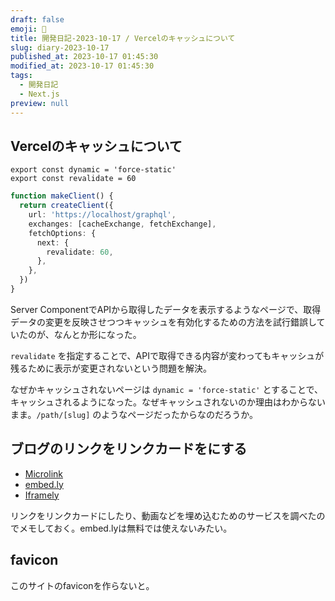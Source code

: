 ```yaml
---
draft: false
emoji: 🌻
title: 開発日記-2023-10-17 / Vercelのキャッシュについて
slug: diary-2023-10-17
published_at: 2023-10-17 01:45:30
modified_at: 2023-10-17 01:45:30
tags:
  - 開発日記
  - Next.js
preview: null
---
```


## Vercelのキャッシュについて

```typescript:page.tsx
export const dynamic = 'force-static'
export const revalidate = 60
```

```typescript
function makeClient() {
  return createClient({
    url: 'https://localhost/graphql',
    exchanges: [cacheExchange, fetchExchange],
    fetchOptions: {
      next: {
        revalidate: 60,
      },
    },
  })
}
```

Server ComponentでAPIから取得したデータを表示するようなページで、取得データの変更を反映させつつキャッシュを有効化するための方法を試行錯誤していたのが、なんとか形になった。

`revalidate` を指定することで、APIで取得できる内容が変わってもキャッシュが残るために表示が変更されないという問題を解決。

なぜかキャッシュされないページは `dynamic = 'force-static'` とすることで、キャッシュされるようになった。なぜキャッシュされないのか理由はわからないまま。`/path/[slug]` のようなページだったからなのだろうか。

## ブログのリンクをリンクカードをにする

- [Microlink](https://microlink.io/)
- [embed.ly](https://embed.ly/)
- [Iframely](https://iframely.com/)

リンクをリンクカードにしたり、動画などを埋め込むためのサービスを調べたのでメモしておく。embed.lyは無料では使えないみたい。

## favicon

このサイトのfaviconを作らないと。
